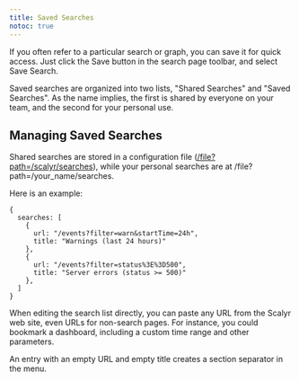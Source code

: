 ```yaml
---
title: Saved Searches
notoc: true
---
```


If you often refer to a particular search or graph, you can save it for quick access. Just click the
Save button in the search page toolbar, and select Save Search.

Saved searches are organized into two lists, "Shared Searches" and "Saved Searches". As the name implies, the first is  shared by everyone on your team, and the second
for your personal use. 


## Managing Saved Searches

Shared searches are stored in a configuration file ([/file?path=/scalyr/searches](/file?path=%2Fscalyr%2Fsearches)), while your personal searches are at /file?path=/your_name/searches. 

Here is an example:

    {
      searches: [
        {
          url: "/events?filter=warn&startTime=24h",
          title: "Warnings (last 24 hours)"
        },
        {
          url: "/events?filter=status%3E%3D500",
          title: "Server errors (status >= 500)"
        },
      ]
    }

When editing the search list directly, you can paste any URL from the Scalyr web site, even URLs for non-search pages.
For instance, you could bookmark a dashboard, including a custom time range and other parameters.

An entry with an empty URL and empty title creates a section separator in the menu.

